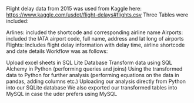 
Flight delay data from 2015 was used from Kaggle here: https://www.kaggle.com/usdot/flight-delays#flights.csv Three Tables were included:

Arlines: included the shortcode and corresponding airline name
Airports: included the IATA airport code, full name, address and lat long of airports
Flights: Includes flight delay information with delay time, airline shortcode and date details
Workflow was as follows:

Upload excel sheets in SQL Lite Database Transform data using SQL Alchemy in Python (performing queries and joins) Using the transformed data to Python for further analysis (performing equations on the data in pandas, adding columns etc.) Uploading our analysis directly from Python into our SQLite database We also exported our transformed tables into MySQL in case the uder prefers using MySQL
